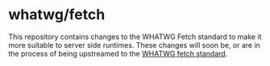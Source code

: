 # whatwg/fetch

This repository contains changes to the WHATWG Fetch standard to make it more suitable to server side runtimes.
These changes will soon be, or are in the process of being upstreamed to the [WHATWG fetch standard](https://fetch.spec.whatwg.org/).

